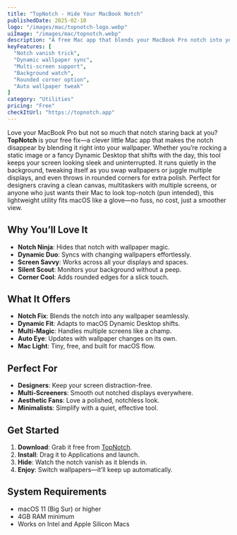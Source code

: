 ```yaml
---
title: "TopNotch - Hide Your MacBook Notch"
publishedDate: 2025-02-10
logo: "/images/mac/topnotch-logo.webp"
uiImage: "/images/mac/topnotch.webp"
description: "A free Mac app that blends your MacBook Pro notch into your wallpaper for a seamless, clean look."
keyFeatures: [
  "Notch vanish trick",
  "Dynamic wallpaper sync",
  "Multi-screen support",
  "Background watch",
  "Rounded corner option",
  "Auto wallpaper tweak"
]
category: "Utilities"
pricing: "Free"
checkItUrl: "https://topnotch.app"
---
```


Love your MacBook Pro but not so much that notch staring back at you? **TopNotch** is your free fix—a clever little Mac app that makes the notch disappear by blending it right into your wallpaper. Whether you’re rocking a static image or a fancy Dynamic Desktop that shifts with the day, this tool keeps your screen looking sleek and uninterrupted. It runs quietly in the background, tweaking itself as you swap wallpapers or juggle multiple displays, and even throws in rounded corners for extra polish. Perfect for designers craving a clean canvas, multitaskers with multiple screens, or anyone who just wants their Mac to look top-notch (pun intended), this lightweight utility fits macOS like a glove—no fuss, no cost, just a smoother view.

## Why You’ll Love It
- **Notch Ninja**: Hides that notch with wallpaper magic.
- **Dynamic Duo**: Syncs with changing wallpapers effortlessly.
- **Screen Savvy**: Works across all your displays and spaces.
- **Silent Scout**: Monitors your background without a peep.
- **Corner Cool**: Adds rounded edges for a slick touch.

## What It Offers
- **Notch Fix**: Blends the notch into any wallpaper seamlessly.
- **Dynamic Fit**: Adapts to macOS Dynamic Desktop shifts.
- **Multi-Magic**: Handles multiple screens like a champ.
- **Auto Eye**: Updates with wallpaper changes on its own.
- **Mac Light**: Tiny, free, and built for macOS flow.

## Perfect For
- **Designers**: Keep your screen distraction-free.
- **Multi-Screeners**: Smooth out notched displays everywhere.
- **Aesthetic Fans**: Love a polished, notchless look.
- **Minimalists**: Simplify with a quiet, effective tool.

## Get Started
1. **Download**: Grab it free from [TopNotch](https://topnotch.app).
2. **Install**: Drag it to Applications and launch.
3. **Hide**: Watch the notch vanish as it blends in.
4. **Enjoy**: Switch wallpapers—it’ll keep up automatically.

## System Requirements
- macOS 11 (Big Sur) or higher
- 4GB RAM minimum
- Works on Intel and Apple Silicon Macs
